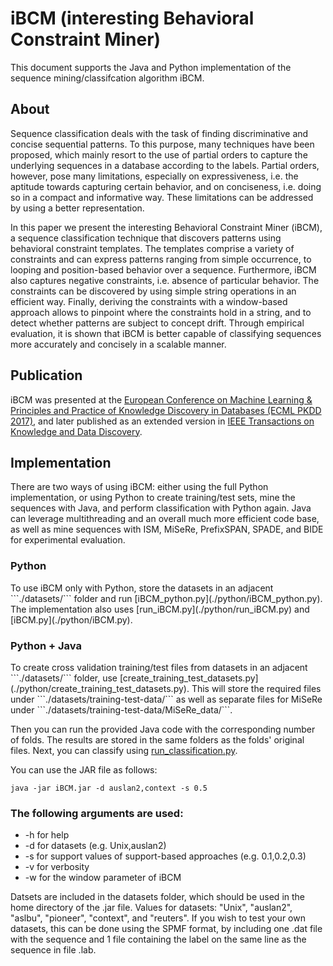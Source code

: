 # iBCM (interesting Behavioral Constraint Miner)

This document supports the Java and Python implementation of the sequence mining/classifcation algorithm iBCM.

<h2>About</h2>
Sequence classification deals with the task of finding discriminative and concise sequential patterns. 
To this purpose, many techniques have been proposed, which mainly resort to the use of partial orders to capture the underlying sequences in a database according to the labels. Partial orders, however, pose many limitations, especially on expressiveness, i.e. the aptitude towards capturing certain behavior, and on conciseness, i.e. doing so in a compact and informative way. These limitations can be addressed by using a better representation. 

In this paper we present the interesting Behavioral Constraint Miner (iBCM), a sequence classification technique that discovers patterns using behavioral constraint templates. The templates comprise a variety of constraints and can express patterns ranging from simple occurrence, to looping and position-based behavior over a sequence. Furthermore, iBCM also captures negative constraints, i.e. absence of particular behavior. The constraints can be discovered by using simple string operations in an efficient way. Finally, deriving the constraints with a window-based approach allows to pinpoint where the constraints hold in a string, and to detect whether patterns are subject to concept drift. Through empirical evaluation, it is shown that iBCM is better capable of classifying sequences more accurately and concisely in a scalable manner.

<h2>Publication</h2>
iBCM was presented at the <a href="https://link.springer.com/chapter/10.1007/978-3-319-71246-8_2">European Conference on Machine Learning & Principles and Practice of Knowledge Discovery in Databases (ECML PKDD 2017)</a>, and later published as an extended version in <a href="https://ieeexplore.ieee.org/document/8633396">IEEE Transactions on Knowledge and Data Discovery</a>.

<h2>Implementation</h2>
There are two ways of using iBCM: either using the full Python implementation, or using Python to create training/test sets, mine the sequences with Java, and perform classification with Python again. Java can leverage multithreading and an overall much more efficient code base, as well as mine sequences with ISM, MiSeRe, PrefixSPAN, SPADE, and BIDE for experimental evaluation.

<h3>Python</h3>
To use iBCM only with Python, store the datasets in an adjacent ```./datasets/``` folder and run [iBCM_python.py](./python/iBCM_python.py). The implementation also uses [run_iBCM.py](./python/run_iBCM.py) and [iBCM.py](./python/iBCM.py).

<h3>Python + Java</h3>
To create cross validation training/test files from datasets in an adjacent ```./datasets/``` folder, use [create_training_test_datasets.py](./python/create_training_test_datasets.py). This will store the required files under ```./datasets/training-test-data/``` as well as separate files for MiSeRe under ```./datasets/training-test-data/MiSeRe_data/```.

Then you can run the provided Java code with the corresponding number of folds. The results are stored in the same folders as the folds' original files. Next, you can classify using [run_classification.py](./python/run_classification.py).

You can use the JAR file as follows:

```java -jar iBCM.jar -d auslan2,context -s 0.5```

<h3>The following arguments are used:</h3>
<ul><li>-h for help</li>	
<li>-d for datasets (e.g. Unix,auslan2)</li>
<li>-s for support values of support-based approaches (e.g. 0.1,0.2,0.3)</li>
<li>-v for verbosity
<li>-w for the window parameter of iBCM</li>
</ul>
Datsets are included in the datasets folder, which should be used in the home directory of the .jar file.
Values for datasets: "Unix", "auslan2", "aslbu", "pioneer", "context", and "reuters".
If you wish to test your own datasets, this can be done using the SPMF format, by including one .dat file with the sequence and 1 file containing the label on the same line as the sequence in file .lab.
